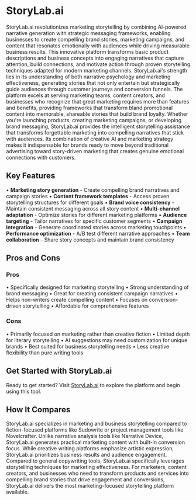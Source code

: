 # StoryLab.ai

StoryLab.ai revolutionizes marketing storytelling by combining AI-powered narrative generation with strategic messaging frameworks, enabling businesses to create compelling brand stories, marketing campaigns, and content that resonates emotionally with audiences while driving measurable business results. This innovative platform transforms basic product descriptions and business concepts into engaging narratives that capture attention, build connections, and motivate action through proven storytelling techniques adapted for modern marketing channels. StoryLab.ai's strength lies in its understanding of both narrative psychology and marketing effectiveness, generating stories that not only entertain but strategically guide audiences through customer journeys and conversion funnels. The platform excels at serving marketing teams, content creators, and businesses who recognize that great marketing requires more than features and benefits, providing frameworks that transform bland promotional content into memorable, shareable stories that build brand loyalty. Whether you're launching products, creating marketing campaigns, or developing brand messaging, StoryLab.ai provides the intelligent storytelling assistance that transforms forgettable marketing into compelling narratives that stick with audiences. Its combination of creative AI and marketing strategy makes it indispensable for brands ready to move beyond traditional advertising toward story-driven marketing that creates genuine emotional connections with customers.

## Key Features

• **Marketing story generation** - Create compelling brand narratives and campaign stories
• **Content framework templates** - Access proven storytelling structures for different goals
• **Brand voice consistency** - Maintain consistent messaging across all story content
• **Multi-channel adaptation** - Optimize stories for different marketing platforms
• **Audience targeting** - Tailor narratives for specific customer segments
• **Campaign integration** - Generate coordinated stories across marketing touchpoints
• **Performance optimization** - A/B test different narrative approaches
• **Team collaboration** - Share story concepts and maintain brand consistency

## Pros and Cons

### Pros
• Specifically designed for marketing storytelling
• Strong understanding of brand messaging
• Great for creating consistent campaign narratives
• Helps non-writers create compelling content
• Focuses on conversion-driven storytelling
• Affordable for comprehensive features

### Cons
• Primarily focused on marketing rather than creative fiction
• Limited depth for literary storytelling
• AI suggestions may need customization for unique brands
• Best suited for business storytelling needs
• Less creative flexibility than pure writing tools

## Get Started with StoryLab.ai

Ready to get started? Visit [StoryLab.ai](https://www.storylab.ai) to explore the platform and begin using this tool.

## How It Compares

StoryLab.ai specializes in marketing and business storytelling compared to fiction-focused platforms like Sudowrite or project management tools like Novelcrafter. Unlike narrative analysis tools like Narrative Device, StoryLab.ai generates practical marketing content with built-in conversion focus. While creative writing platforms emphasize artistic expression, StoryLab.ai prioritizes business results and audience engagement. Compared to general copywriting tools, StoryLab.ai specifically leverages storytelling techniques for marketing effectiveness. For marketers, content creators, and businesses who need to transform products and services into compelling brand stories that drive engagement and conversions, StoryLab.ai delivers the most marketing-focused storytelling platform available.